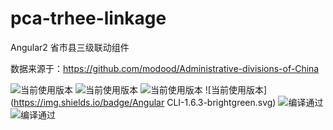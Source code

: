 # pca-trhee-linkage
Angular2 省市县三级联动组件

数据来源于：https://github.com/modood/Administrative-divisions-of-China

![当前使用版本](https://img.shields.io/badge/Nodejs-8.5.0-brightgreen.svg) 
![当前使用版本](https://img.shields.io/badge/npm-5.6.0-brightgreen.svg) 
![当前使用版本](https://img.shields.io/badge/Angular-5.2.1-brightgreen.svg) 
![当前使用版本](https://img.shields.io/badge/Angular CLI-1.6.3-brightgreen.svg) 
![编译通过](https://img.shields.io/badge/Build-Passing-brightgreen.svg) 
![编译通过](https://img.shields.io/badge/License-你高兴就好-blue.svg)